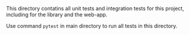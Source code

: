This directory contatins all unit tests and integration tests for this project,
including for the library and the web-app.

Use command `pytest` in main directory to run all tests in this directory.